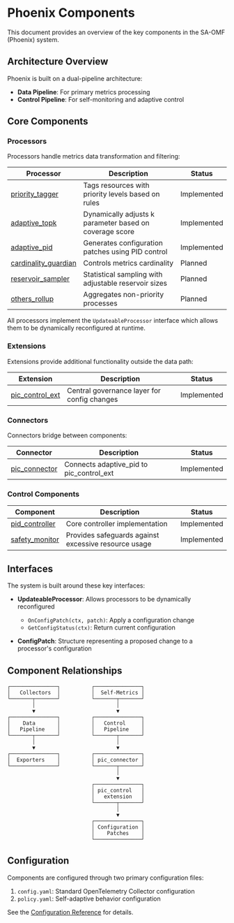 # Phoenix Components

This document provides an overview of the key components in the SA-OMF (Phoenix) system.

## Architecture Overview

Phoenix is built on a dual-pipeline architecture:
- **Data Pipeline**: For primary metrics processing
- **Control Pipeline**: For self-monitoring and adaptive control

## Core Components

### Processors

Processors handle metrics data transformation and filtering:

| Processor | Description | Status |
|-----------|-------------|--------|
| [priority_tagger](./processors/priority_tagger.md) | Tags resources with priority levels based on rules | Implemented |
| [adaptive_topk](./processors/adaptive_topk.md) | Dynamically adjusts k parameter based on coverage score | Implemented |
| [adaptive_pid](./processors/adaptive_pid.md) | Generates configuration patches using PID control | Implemented |
| [cardinality_guardian](./processors/cardinality_guardian.md) | Controls metrics cardinality | Planned |
| [reservoir_sampler](./processors/reservoir_sampler.md) | Statistical sampling with adjustable reservoir sizes | Planned |
| [others_rollup](./processors/others_rollup.md) | Aggregates non-priority processes | Planned |

All processors implement the `UpdateableProcessor` interface which allows them to be dynamically reconfigured at runtime.

### Extensions

Extensions provide additional functionality outside the data path:

| Extension | Description | Status |
|-----------|-------------|--------|
| [pic_control_ext](./extensions/pic_control_ext.md) | Central governance layer for config changes | Implemented |

### Connectors

Connectors bridge between components:

| Connector | Description | Status |
|-----------|-------------|--------|
| [pic_connector](./connectors/pic_connector.md) | Connects adaptive_pid to pic_control_ext | Implemented |

### Control Components

| Component | Description | Status |
|-----------|-------------|--------|
| [pid_controller](./pid/pid_controller.md) | Core controller implementation | Implemented |
| [safety_monitor](./safety_monitor.md) | Provides safeguards against excessive resource usage | Implemented |

## Interfaces

The system is built around these key interfaces:

- **UpdateableProcessor**: Allows processors to be dynamically reconfigured
  - `OnConfigPatch(ctx, patch)`: Apply a configuration change
  - `GetConfigStatus(ctx)`: Return current configuration

- **ConfigPatch**: Structure representing a proposed change to a processor's configuration

## Component Relationships

```
┌───────────────┐          ┌───────────────┐
│   Collectors  │          │  Self-Metrics │
└───────┬───────┘          └───────┬───────┘
        │                          │
        ▼                          ▼
┌───────────────┐          ┌───────────────┐
│    Data       │          │   Control     │
│   Pipeline    │          │   Pipeline    │
└───────┬───────┘          └───────┬───────┘
        │                          │
        ▼                          ▼
┌───────────────┐          ┌───────────────┐
│  Exporters    │          │ pic_connector │
└───────────────┘          └───────┬───────┘
                                   │
                                   ▼
                           ┌───────────────┐
                           │ pic_control   │
                           │   extension   │
                           └───────┬───────┘
                                   │
                                   ▼
                           ┌───────────────┐
                           │ Configuration │
                           │    Patches    │
                           └───────────────┘
```

## Configuration

Components are configured through two primary configuration files:

1. `config.yaml`: Standard OpenTelemetry Collector configuration
2. `policy.yaml`: Self-adaptive behavior configuration

See the [Configuration Reference](../configuration-reference.md) for details.
